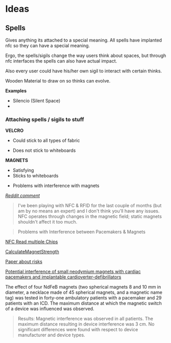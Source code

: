 # Ideas


## Spells

Gives anything its attached to a special meaning. All spells have implanted nfc so they can have a special meaning.

Ergo, the spells/sigils change the way users think about spaces, but through nfc interfaces the spells can also have actual impact.

Also every user could have his/her own sigil to interact with certain thinks.

Wooden Material to draw on so thinks can evolve.


**Examples**

- Silencio (Silent Space)
- 

### Attaching spells / sigils to stuff

**VELCRO**

+ Could stick to all types of fabric

- Does not stick to whiteboards

**MAGNETS**

+ Satisfying
+ Sticks to whiteboards

- Problems with interference with magnets

*[Reddit comment](https://www.reddit.com/r/AskElectronics/comments/1tq5vy/comment/ceaes1u/?utm_source=share&utm_medium=web2x&context=3)*
> I've been playing with NFC & RFID for the last couple of months (but am by no means an expert) and I don't think you'll have any issues. 
> NFC operates through changes in the magnetic field; static magnets shouldn't affect it too much.

> Problems with Interference between Pacemakers & Magnets

[NFC Read multiple Chips](https://qr.ae/pGJlu9)

[CalculateMagnetStrength](https://www.kjmagnetics.com/calculator.asp?calcType=block)

[Paper about risks](https://www.jwatch.org/jc200701240000001/2007/01/24/beware-what-you-wear-with-your-pacemaker-or-icd)

[Potential interference of small neodymium magnets with cardiac pacemakers and implantable cardioverter-defibrillators](https://pubmed.ncbi.nlm.nih.gov/17198980/)

The effect of four NdFeB magnets (two spherical magnets 8 and 10 mm in diameter, a necklace made of 45 spherical magnets, and a magnetic name tag) was tested in forty-one ambulatory patients with a pacemaker and 29 patients with an ICD. The maximum distance at which the magnetic switch of a device was influenced was observed.

> Results: 
> Magnetic interference was observed in all patients. 
> The maximum distance resulting in device interference was 3 cm. 
> No significant differences were found with respect to device manufacturer and device types.

## 
